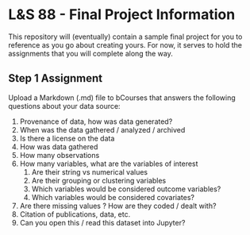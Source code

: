 # L&S 88 - Final Project Information

This repository will (eventually) contain a sample final project for you to reference as you go about creating yours. For now, it serves to hold the assignments that you will complete along the way.

## Step 1 Assignment

Upload a Markdown (.md) file to bCourses that answers the following questions about your data source:
1. Provenance of data, how was data generated?
2. When was the data gathered / analyzed / archived
3. Is there a license on the data
4. How was data gathered
5. How many observations
6. How many variables, what are the variables of interest
    1. Are their string vs numerical values
    2. Are their grouping or clustering variables
    3. Which variables would be considered outcome variables?
    4. Which variables would be considered covariates?
7. Are there missing values ?  How are they coded / dealt with?
8. Citation of publications, data, etc.
9. Can you open this /  read this dataset into Jupyter?
